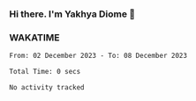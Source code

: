 ### Hi there. I'm Yakhya Diome 👋

### WAKATIME
<!--START_SECTION:waka-->

```txt
From: 02 December 2023 - To: 08 December 2023

Total Time: 0 secs

No activity tracked
```

<!--END_SECTION:waka-->
